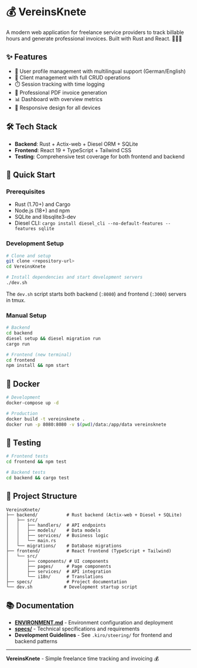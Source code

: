 # 💰 VereinsKnete

A modern web application for freelance service providers to track billable hours and generate professional invoices. Built with Rust and React. 🏃‍♂️💼

## ✨ Features

- 👤 User profile management with multilingual support (German/English)
- 🤝 Client management with full CRUD operations
- ⏱️ Session tracking with time logging
- 📄 Professional PDF invoice generation
- 📊 Dashboard with overview metrics
- 📱 Responsive design for all devices

## 🛠️ Tech Stack

- **Backend**: Rust + Actix-web + Diesel ORM + SQLite
- **Frontend**: React 19 + TypeScript + Tailwind CSS
- **Testing**: Comprehensive test coverage for both frontend and backend

## 🚀 Quick Start

### Prerequisites
- Rust (1.70+) and Cargo
- Node.js (18+) and npm
- SQLite and libsqlite3-dev
- Diesel CLI: `cargo install diesel_cli --no-default-features --features sqlite`

### Development Setup

```bash
# Clone and setup
git clone <repository-url>
cd VereinsKnete

# Install dependencies and start development servers
./dev.sh
```

The `dev.sh` script starts both backend (`:8080`) and frontend (`:3000`) servers in tmux.

### Manual Setup

```bash
# Backend
cd backend
diesel setup && diesel migration run
cargo run

# Frontend (new terminal)
cd frontend
npm install && npm start
```

## 🐳 Docker

```bash
# Development
docker-compose up -d

# Production
docker build -t vereinsknete .
docker run -p 8080:8080 -v $(pwd)/data:/app/data vereinsknete
```

## 🧪 Testing

```bash
# Frontend tests
cd frontend && npm test

# Backend tests  
cd backend && cargo test
```

## 📁 Project Structure

```
VereinsKnete/
├── backend/           # Rust backend (Actix-web + Diesel + SQLite)
│   ├── src/
│   │   ├── handlers/  # API endpoints
│   │   ├── models/    # Data models
│   │   ├── services/  # Business logic
│   │   └── main.rs
│   └── migrations/    # Database migrations
├── frontend/          # React frontend (TypeScript + Tailwind)
│   └── src/
│       ├── components/ # UI components
│       ├── pages/     # Page components
│       ├── services/  # API integration
│       └── i18n/      # Translations
├── specs/             # Project documentation
└── dev.sh            # Development startup script
```

## 📚 Documentation

- **[ENVIRONMENT.md](ENVIRONMENT.md)** - Environment configuration and deployment
- **[specs/](specs/)** - Technical specifications and requirements
- **Development Guidelines** - See `.kiro/steering/` for frontend and backend patterns

---

**VereinsKnete** - Simple freelance time tracking and invoicing 💰